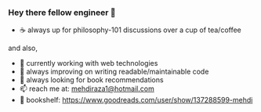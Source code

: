 
<!--
**mehhdiii/mehhdiii** is a ✨ _special_ ✨ repository because its `README.md` (this file) appears on your GitHub profile.

Here are some ideas to get you started:
-->
<!-- ![my flyer](https://user-images.githubusercontent.com/60067141/121791883-2b1c1f00-cc08-11eb-8b73-4d81ae1a8dcd.png)

 -->
### Hey there fellow engineer 👋

- :coffee: always up for philosophy-101 discussions over a cup of tea/coffee

and also,
- 🔭 currently working with web technologies
- 🌱 always improving on writing readable/maintainable code
- 👯 always looking for book recommendations
- 📫 reach me at: mehdiraza1@hotmail.com
- 📖 bookshelf: https://www.goodreads.com/user/show/137288599-mehdi




